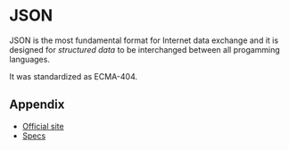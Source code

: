 # JSON

JSON is the most fundamental format for Internet data exchange and it is designed for *structured data* to be interchanged between all progamming languages.

It was standardized as ECMA-404.

## Appendix

  - [Official site](http://json.org/)
  - [Specs](http://www.ecma-international.org/publications/files/ECMA-ST/ECMA-404.pdf)
